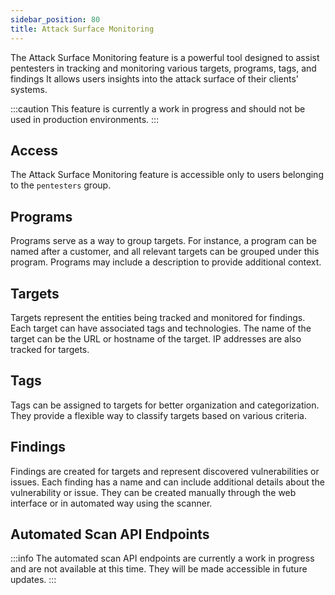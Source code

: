 ```yaml
---
sidebar_position: 80
title: Attack Surface Monitoring
---
```


The Attack Surface Monitoring feature is a powerful tool designed to assist pentesters in tracking and monitoring various targets, programs, tags, and findings
It allows users insights into the attack surface of their clients' systems.

:::caution
This feature is currently a work in progress and should not be used in production environments.
:::

## Access

The Attack Surface Monitoring feature is accessible only to users belonging to the `pentesters` group.

## Programs

Programs serve as a way to group targets. For instance, a program can be named after a customer, and all relevant targets can be grouped under this program.
Programs may include a description to provide additional context.

## Targets
Targets represent the entities being tracked and monitored for findings.
Each target can have associated tags and technologies.
The name of the target can be the URL or hostname of the target.
IP addresses are also tracked for targets.

## Tags
Tags can be assigned to targets for better organization and categorization.
They provide a flexible way to classify targets based on various criteria.

## Findings
Findings are created for targets and represent discovered vulnerabilities or issues.
Each finding has a name and can include additional details about the vulnerability or issue.
They can be created manually through the web interface or in automated way using the scanner.


## Automated Scan API Endpoints

:::info
The automated scan API endpoints are currently a work in progress and are not available at this time. They will be made accessible in future updates.
:::

